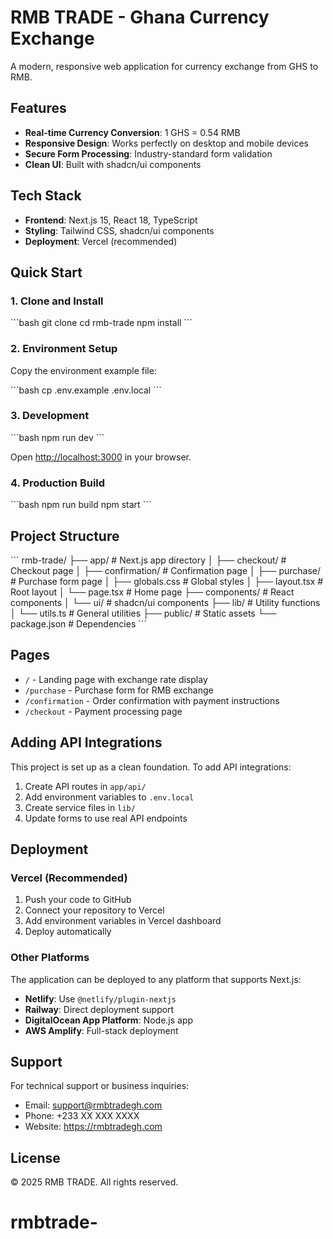 # RMB TRADE - Ghana Currency Exchange

A modern, responsive web application for currency exchange from GHS to RMB.

## Features

- **Real-time Currency Conversion**: 1 GHS = 0.54 RMB
- **Responsive Design**: Works perfectly on desktop and mobile devices
- **Secure Form Processing**: Industry-standard form validation
- **Clean UI**: Built with shadcn/ui components

## Tech Stack

- **Frontend**: Next.js 15, React 18, TypeScript
- **Styling**: Tailwind CSS, shadcn/ui components
- **Deployment**: Vercel (recommended)

## Quick Start

### 1. Clone and Install

\`\`\`bash
git clone <your-repo-url>
cd rmb-trade
npm install
\`\`\`

### 2. Environment Setup

Copy the environment example file:

\`\`\`bash
cp .env.example .env.local
\`\`\`

### 3. Development

\`\`\`bash
npm run dev
\`\`\`

Open [http://localhost:3000](http://localhost:3000) in your browser.

### 4. Production Build

\`\`\`bash
npm run build
npm start
\`\`\`

## Project Structure

\`\`\`
rmb-trade/
├── app/                    # Next.js app directory
│   ├── checkout/          # Checkout page
│   ├── confirmation/      # Confirmation page
│   ├── purchase/          # Purchase form page
│   ├── globals.css        # Global styles
│   ├── layout.tsx         # Root layout
│   └── page.tsx           # Home page
├── components/            # React components
│   └── ui/               # shadcn/ui components
├── lib/                   # Utility functions
│   └── utils.ts          # General utilities
├── public/               # Static assets
└── package.json          # Dependencies
\`\`\`

## Pages

- `/` - Landing page with exchange rate display
- `/purchase` - Purchase form for RMB exchange
- `/confirmation` - Order confirmation with payment instructions
- `/checkout` - Payment processing page

## Adding API Integrations

This project is set up as a clean foundation. To add API integrations:

1. Create API routes in `app/api/`
2. Add environment variables to `.env.local`
3. Create service files in `lib/`
4. Update forms to use real API endpoints

## Deployment

### Vercel (Recommended)

1. Push your code to GitHub
2. Connect your repository to Vercel
3. Add environment variables in Vercel dashboard
4. Deploy automatically

### Other Platforms

The application can be deployed to any platform that supports Next.js:

- **Netlify**: Use `@netlify/plugin-nextjs`
- **Railway**: Direct deployment support
- **DigitalOcean App Platform**: Node.js app
- **AWS Amplify**: Full-stack deployment

## Support

For technical support or business inquiries:

- Email: support@rmbtradegh.com
- Phone: +233 XX XXX XXXX
- Website: https://rmbtradegh.com

## License

© 2025 RMB TRADE. All rights reserved.
# rmbtrade-
